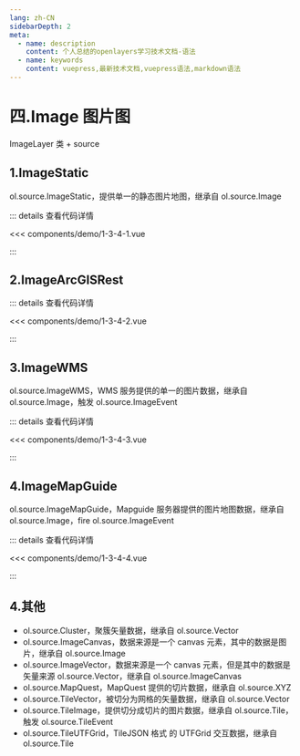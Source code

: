 ```yaml
---
lang: zh-CN
sidebarDepth: 2
meta:
  - name: description
    content: 个人总结的openlayers学习技术文档-语法
  - name: keywords
    content: vuepress,最新技术文档,vuepress语法,markdown语法
---
```


# 四.Image 图片图

ImageLayer 类 + source

## 1.ImageStatic

ol.source.ImageStatic，提供单一的静态图片地图，继承自 ol.source.Image

  <Container url="https://zhoubichuan.com/resume/?type=openlayers&name=1-3-4-1.vue" />

::: details 查看代码详情

<<< components/demo/1-3-4-1.vue

:::

## 2.ImageArcGISRest

  <Container url="https://zhoubichuan.com/resume/?type=openlayers&name=1-3-4-2.vue" />

::: details 查看代码详情

<<< components/demo/1-3-4-2.vue

:::

## 3.ImageWMS

ol.source.ImageWMS，WMS 服务提供的单一的图片数据，继承自 ol.source.Image，触发 ol.source.ImageEvent

  <Container url="https://zhoubichuan.com/resume/?type=openlayers&name=1-3-4-3.vue" />

::: details 查看代码详情

<<< components/demo/1-3-4-3.vue

:::

## 4.ImageMapGuide

ol.source.ImageMapGuide，Mapguide 服务器提供的图片地图数据，继承自 ol.source.Image，fire ol.source.ImageEvent

  <Container url="https://zhoubichuan.com/resume/?type=openlayers&name=1-3-4-4.vue" />

::: details 查看代码详情

<<< components/demo/1-3-4-4.vue

:::

## 4.其他

- ol.source.Cluster，聚簇矢量数据，继承自 ol.source.Vector
- ol.source.ImageCanvas，数据来源是一个 canvas 元素，其中的数据是图片，继承自 ol.source.Image
- ol.source.ImageVector，数据来源是一个 canvas 元素，但是其中的数据是矢量来源 ol.source.Vector，继承自 ol.source.ImageCanvas
- ol.source.MapQuest，MapQuest 提供的切片数据，继承自 ol.source.XYZ
- ol.source.TileVector，被切分为网格的矢量数据，继承自 ol.source.Vector
- ol.source.TileImage，提供切分成切片的图片数据，继承自 ol.source.Tile，触发 ol.source.TileEvent
- ol.source.TileUTFGrid，TileJSON 格式 的 UTFGrid 交互数据，继承自 ol.source.Tile
